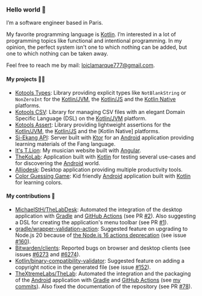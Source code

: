 <!-- Copyright 2023 Loïc Lamarque. All rights reserved. -->

### Hello world 👋

I’m a software engineer based in Paris.

My favorite programming language is [Kotlin].
I’m interested in a lot of programming topics like functional and intentional
programming.
In my opinion, the perfect system isn't one to which nothing can be added, but
one to which nothing can be taken away.

Feel free to reach me by mail: [loiclamarque777@gmail.com].

#### My projects 👨‍💻

- [Kotools Types][kotools/types]: Library providing explicit types like
  `NotBlankString` or `NonZeroInt` for the [Kotlin/JVM], the [Kotlin/JS] and
  the [Kotlin Native][kotlin-native] platforms.
- [Kotools CSV][kotools/csv]: Library for managing CSV files with an elegant
  Domain Specific Language (DSL) on the [Kotlin/JVM] platform.
- [Kotools Assert][kotools/assert]: Library providing lightweight assertions
  for the [Kotlin/JVM], the [Kotlin/JS] and the [Kotlin Native] platforms.
- [Si-Ekang API][si-ekang/api]: Server built with [Ktor] for an [Android]
  application providing learning materials of the Fang language.
- [It's T.Lion][itstlion/web]: My musician website built with [Angular].
- [TheKoLab][thextremelabs/thekolab]: Application built with [Kotlin] for
  testing several use-cases and for discovering the [Android] world.
- [Alliodesk][lvmvrquxl/alliodesk]: Desktop application providing multiple
  productivity tools.
- [Color Guessing Game][lvmvrquxl/cgg]: Kid friendly [Android] application
  built with [Kotlin] for learning colors.

#### My contributions 👀

- [MichaelStH/TheLabDesk]: Automated the integration of the desktop application
  with [Gradle] and [GitHub Actions] (see PR [#2][michaelsth/thelabdesk#2]).
  Also suggesting a DSL for creating the application's menu toolbar (see PR
  [#1][michaelsth/thelabdesk#1]).
- [gradle/wrapper-validation-action]: Suggested feature on upgrading to Node.js
  20 because of
  [the Node.js 16 actions deprecation][node.js-16-actions-deprecation] (see
  issue [#160][gradle/wrapper-validation-action#160]).
- [Bitwarden/clients]: Reported bugs on browser and desktop clients (see issues
  [#6273][bitwarden/clients#6273] and [#6274][bitwarden/clients#6274]).
- [Kotlin/binary-compatibility-validator]: Suggested feature on adding a
  copyright notice in the generated file (see issue
  [#152][kotlin/binary-compatibility-validator#152]).
- [TheXtremeLabs/TheLab]: Automated the integration and the packaging of the
  [Android] application with [Gradle] and [GitHub Actions] (see
  [my commits][thextremelabs/thelab#my-commits]). Also fixed the documentation
  of the repository (see PR [#78][thextremelabs/thelab#78]).

[android]: https://www.android.com
[angular]: https://angular.io
[bitwarden/clients]: https://github.com/bitwarden/clients
[bitwarden/clients#6273]: https://github.com/bitwarden/clients/issues/6273
[bitwarden/clients#6274]: https://github.com/bitwarden/clients/issues/6274
[github actions]: https://github.com/features/actions
[gradle]: https://gradle.org
[gradle/wrapper-validation-action]: https://github.com/gradle/wrapper-validation-action
[gradle/wrapper-validation-action#160]: https://github.com/gradle/wrapper-validation-action/issues/160
[itstlion/web]: https://github.com/itstlion/web
[kotlin]: https://kotlinlang.org
[kotlin-native]: https://kotlinlang.org/docs/native-overview.html
[kotlin/binary-compatibility-validator]: https://github.com/Kotlin/binary-compatibility-validator
[kotlin/binary-compatibility-validator#152]: https://github.com/Kotlin/binary-compatibility-validator/issues/152
[kotlin/jvm]: https://kotlinlang.org/docs/jvm-get-started.html
[kotlin/js]: https://kotlinlang.org/docs/js-overview.html
[kotools/assert]: https://github.com/kotools/assert
[kotools/csv]: https://github.com/kotools/csv
[kotools/types]: https://github.com/kotools/types
[ktor]: https://ktor.io
[loiclamarque777@gmail.com]: mailto:loiclamarque777@gmail.com
[lvmvrquxl/alliodesk]: https://github.com/LVMVRQUXL/Alliodesk
[lvmvrquxl/cgg]: https://github.com/LVMVRQUXL/CGG
[michaelsth/thelabdesk]: https://github.com/MichaelStH/TheLabDesk
[michaelsth/thelabdesk#1]: https://github.com/MichaelStH/TheLabDesk/pull/1
[michaelsth/thelabdesk#2]: https://github.com/MichaelStH/TheLabDesk/pull/2
[node.js-16-actions-deprecation]: https://github.blog/changelog/2023-09-22-github-actions-transitioning-from-node-16-to-node-20
[si-ekang/api]: https://github.com/Si-Ekang/api
[thextremelabs/thelab]: https://github.com/TheXtremeLabs/TheLab
[thextremelabs/thelab#78]: https://github.com/TheXtremeLabs/TheLab/pull/78
[thextremelabs/thelab#my-commits]: https://github.com/TheXtremeLabs/TheLab/commits?author=LVMVRQUXL
[thextremelabs/thekolab]: https://github.com/TheXtremeLabs/TheKoLab
